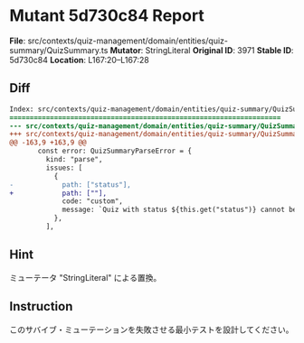 # Mutant 5d730c84 Report

**File**: src/contexts/quiz-management/domain/entities/quiz-summary/QuizSummary.ts
**Mutator**: StringLiteral
**Original ID**: 3971
**Stable ID**: 5d730c84
**Location**: L167:20–L167:28

## Diff

```diff
Index: src/contexts/quiz-management/domain/entities/quiz-summary/QuizSummary.ts
===================================================================
--- src/contexts/quiz-management/domain/entities/quiz-summary/QuizSummary.ts	original
+++ src/contexts/quiz-management/domain/entities/quiz-summary/QuizSummary.ts	mutated #3971
@@ -163,9 +163,9 @@
       const error: QuizSummaryParseError = {
         kind: "parse",
         issues: [
           {
-            path: ["status"],
+            path: [""],
             code: "custom",
             message: `Quiz with status ${this.get("status")} cannot be approved`,
           },
         ],
```

## Hint

ミューテータ "StringLiteral" による置換。

## Instruction

このサバイブ・ミューテーションを失敗させる最小テストを設計してください。
